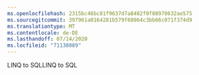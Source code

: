 ```yaml
---
ms.openlocfilehash: 2315bc46bc81f9637d7a8482f0f08970632ae575
ms.sourcegitcommit: 397961a0164281b579f68064c3bb66c071f374d9
ms.translationtype: MT
ms.contentlocale: de-DE
ms.lasthandoff: 07/14/2020
ms.locfileid: "71138089"
---
```

<span data-ttu-id="74e05-101">LINQ to SQL</span><span class="sxs-lookup"><span data-stu-id="74e05-101">LINQ to SQL</span></span>